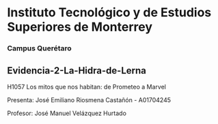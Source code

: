 # Instituto Tecnológico y de Estudios Superiores de Monterrey
### Campus Querétaro
## Evidencia-2-La-Hidra-de-Lerna
H1057 Los mitos que nos habitan: de Prometeo a Marvel

Presenta: José Emiliano Riosmena Castañón - A01704245

Profesor: José Manuel Velázquez Hurtado
